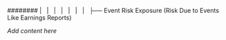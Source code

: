######## |   |   |   |   |   |   |   ├── Event Risk Exposure (Risk Due to Events Like Earnings Reports)

*Add content here*